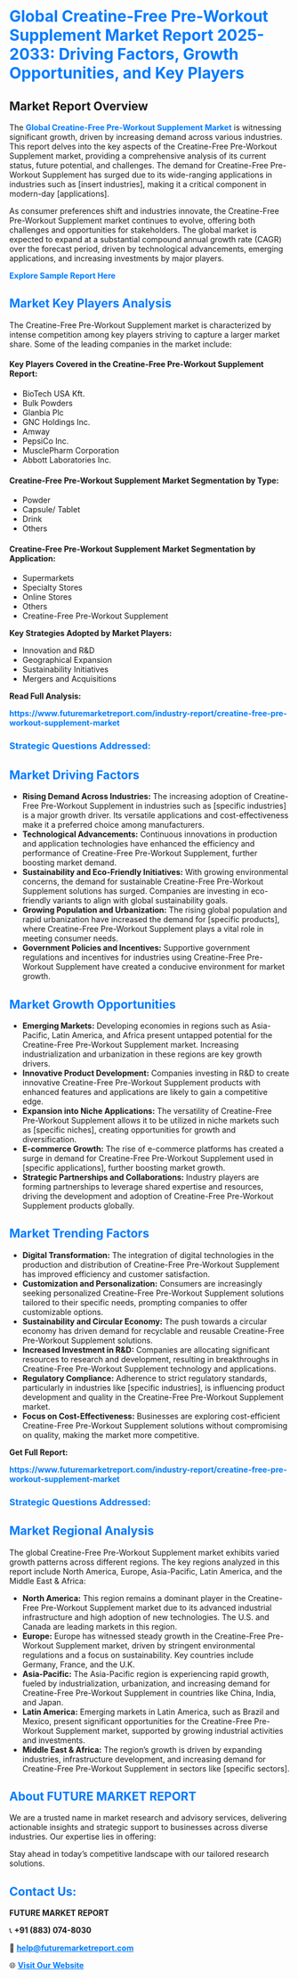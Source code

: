 <h1 style="color: #007BFF;">Global Creatine-Free Pre-Workout Supplement Market Report 2025-2033: Driving Factors, Growth Opportunities, and Key Players</h1>

<section id="overview">
<h2>Market Report Overview</h2>
<p>The <a href="https://www.futuremarketreport.com/industry-report/creatine-free-pre-workout-supplement-market" style="color: #007BFF; text-decoration: none;"><strong>Global Creatine-Free Pre-Workout Supplement Market</strong></a> is witnessing significant growth, driven by increasing demand across various industries. This report delves into the key aspects of the Creatine-Free Pre-Workout Supplement market, providing a comprehensive analysis of its current status, future potential, and challenges. The demand for Creatine-Free Pre-Workout Supplement has surged due to its wide-ranging applications in industries such as [insert industries], making it a critical component in modern-day [applications].</p>
<p>As consumer preferences shift and industries innovate, the Creatine-Free Pre-Workout Supplement market continues to evolve, offering both challenges and opportunities for stakeholders. The global market is expected to expand at a substantial compound annual growth rate (CAGR) over the forecast period, driven by technological advancements, emerging applications, and increasing investments by major players.</p>
</section>

<section id="overview">
<p><a href="https://www.futuremarketreport.com/request-sample/reportId=112390" style="color: #007BFF; text-decoration: none;"><strong>Explore Sample Report Here</strong></a></p>
</section>

<section id="key-players">
<h2 style="color: #007BFF;">Market Key Players Analysis</h2>
<p>The Creatine-Free Pre-Workout Supplement market is characterized by intense competition among key players striving to capture a larger market share. Some of the leading companies in the market include:</p>
<h4>Key Players Covered in the Creatine-Free Pre-Workout Supplement Report:</h4>
<ul><li>BioTech USA Kft.</li><li>Bulk Powders</li><li>Glanbia Plc</li><li>GNC Holdings Inc.</li><li>Amway</li><li>PepsiCo Inc.</li><li>MusclePharm Corporation</li><li>Abbott Laboratories Inc.</li></ul>
<h4>Creatine-Free Pre-Workout Supplement Market Segmentation by Type:</h4>
<ul><li>Powder</li><li>Capsule/ Tablet</li><li>Drink</li><li>Others</li></ul>

<h4>Creatine-Free Pre-Workout Supplement Market Segmentation by Application:</h4>
<ul><li>Supermarkets</li><li>Specialty Stores</li><li>Online Stores</li><li>Others</li><li>Creatine-Free Pre-Workout Supplement</li></ul>
<p><strong>Key Strategies Adopted by Market Players:</strong></p>
<ul>
<li>Innovation and R&D</li>
<li>Geographical Expansion</li>
<li>Sustainability Initiatives</li>
<li>Mergers and Acquisitions</li>
</ul>
</section>

<section>
<p><strong>Read Full Analysis: </strong></p><a href="https://www.futuremarketreport.com/industry-report/creatine-free-pre-workout-supplement-market" style="color: #007BFF; text-decoration: none;"><strong>https://www.futuremarketreport.com/industry-report/creatine-free-pre-workout-supplement-market</strong></a>
<h3 style="color: #007BFF;">Strategic Questions Addressed:</h3>
</section>

<section id="driving-factors">
<h2 style="color: #007BFF;">Market Driving Factors</h2>
<ul>
<li><strong>Rising Demand Across Industries:</strong> The increasing adoption of Creatine-Free Pre-Workout Supplement in industries such as [specific industries] is a major growth driver. Its versatile applications and cost-effectiveness make it a preferred choice among manufacturers.</li>
<li><strong>Technological Advancements:</strong> Continuous innovations in production and application technologies have enhanced the efficiency and performance of Creatine-Free Pre-Workout Supplement, further boosting market demand.</li>
<li><strong>Sustainability and Eco-Friendly Initiatives:</strong> With growing environmental concerns, the demand for sustainable Creatine-Free Pre-Workout Supplement solutions has surged. Companies are investing in eco-friendly variants to align with global sustainability goals.</li>
<li><strong>Growing Population and Urbanization:</strong> The rising global population and rapid urbanization have increased the demand for [specific products], where Creatine-Free Pre-Workout Supplement plays a vital role in meeting consumer needs.</li>
<li><strong>Government Policies and Incentives:</strong> Supportive government regulations and incentives for industries using Creatine-Free Pre-Workout Supplement have created a conducive environment for market growth.</li>
</ul>
</section>

<section id="growth-opportunities">
<h2 style="color: #007BFF;">Market Growth Opportunities</h2>
<ul>
<li><strong>Emerging Markets:</strong> Developing economies in regions such as Asia-Pacific, Latin America, and Africa present untapped potential for the Creatine-Free Pre-Workout Supplement market. Increasing industrialization and urbanization in these regions are key growth drivers.</li>
<li><strong>Innovative Product Development:</strong> Companies investing in R&D to create innovative Creatine-Free Pre-Workout Supplement products with enhanced features and applications are likely to gain a competitive edge.</li>
<li><strong>Expansion into Niche Applications:</strong> The versatility of Creatine-Free Pre-Workout Supplement allows it to be utilized in niche markets such as [specific niches], creating opportunities for growth and diversification.</li>
<li><strong>E-commerce Growth:</strong> The rise of e-commerce platforms has created a surge in demand for Creatine-Free Pre-Workout Supplement used in [specific applications], further boosting market growth.</li>
<li><strong>Strategic Partnerships and Collaborations:</strong> Industry players are forming partnerships to leverage shared expertise and resources, driving the development and adoption of Creatine-Free Pre-Workout Supplement products globally.</li>
</ul>
</section>

<section id="trending-factors">
<h2 style="color: #007BFF;">Market Trending Factors</h2>
<ul>
<li><strong>Digital Transformation:</strong> The integration of digital technologies in the production and distribution of Creatine-Free Pre-Workout Supplement has improved efficiency and customer satisfaction.</li>
<li><strong>Customization and Personalization:</strong> Consumers are increasingly seeking personalized Creatine-Free Pre-Workout Supplement solutions tailored to their specific needs, prompting companies to offer customizable options.</li>
<li><strong>Sustainability and Circular Economy:</strong> The push towards a circular economy has driven demand for recyclable and reusable Creatine-Free Pre-Workout Supplement solutions.</li>
<li><strong>Increased Investment in R&D:</strong> Companies are allocating significant resources to research and development, resulting in breakthroughs in Creatine-Free Pre-Workout Supplement technology and applications.</li>
<li><strong>Regulatory Compliance:</strong> Adherence to strict regulatory standards, particularly in industries like [specific industries], is influencing product development and quality in the Creatine-Free Pre-Workout Supplement market.</li>
<li><strong>Focus on Cost-Effectiveness:</strong> Businesses are exploring cost-efficient Creatine-Free Pre-Workout Supplement solutions without compromising on quality, making the market more competitive.</li>
</ul>
</section>

<section>
<p><strong>Get Full Report: </strong></p><a href="https://www.futuremarketreport.com/industry-report/creatine-free-pre-workout-supplement-market" style="color: #007BFF; text-decoration: none;"><strong>https://www.futuremarketreport.com/industry-report/creatine-free-pre-workout-supplement-market</strong></a>
<h3 style="color: #007BFF;">Strategic Questions Addressed:</h3>
</section>


<section id="regional-analysis">
<h2 style="color: #007BFF;">Market Regional Analysis</h2>
<p>The global Creatine-Free Pre-Workout Supplement market exhibits varied growth patterns across different regions. The key regions analyzed in this report include North America, Europe, Asia-Pacific, Latin America, and the Middle East & Africa:</p>
<ul>
<li><strong>North America:</strong> This region remains a dominant player in the Creatine-Free Pre-Workout Supplement market due to its advanced industrial infrastructure and high adoption of new technologies. The U.S. and Canada are leading markets in this region.</li>
<li><strong>Europe:</strong> Europe has witnessed steady growth in the Creatine-Free Pre-Workout Supplement market, driven by stringent environmental regulations and a focus on sustainability. Key countries include Germany, France, and the U.K.</li>
<li><strong>Asia-Pacific:</strong> The Asia-Pacific region is experiencing rapid growth, fueled by industrialization, urbanization, and increasing demand for Creatine-Free Pre-Workout Supplement in countries like China, India, and Japan.</li>
<li><strong>Latin America:</strong> Emerging markets in Latin America, such as Brazil and Mexico, present significant opportunities for the Creatine-Free Pre-Workout Supplement market, supported by growing industrial activities and investments.</li>
<li><strong>Middle East & Africa:</strong> The region’s growth is driven by expanding industries, infrastructure development, and increasing demand for Creatine-Free Pre-Workout Supplement in sectors like [specific sectors].</li>
</ul>
</section>

<footer>
<h2 style="color: #007BFF;">About FUTURE MARKET REPORT</h2>
<p>We are a trusted name in market research and advisory services, delivering actionable insights and strategic support to businesses across diverse industries. Our expertise lies in offering:</p>

<p>Stay ahead in today’s competitive landscape with our tailored research solutions.</p>

<h2 style="color: #007BFF;">Contact Us:</h2>
<p><strong>FUTURE MARKET REPORT</strong></p>
<p>📞 <strong>+91 (883) 074-8030</strong></p>
<p>📧 <strong><a href="mailto:help@futuremarketreport.com" style="color: #007BFF;">help@futuremarketreport.com</a></strong></p>
<p>🌐 <strong><a href="https://www.futuremarketreport.com/" style="color: #007BFF;">Visit Our Website</a></strong></p>
</footer>